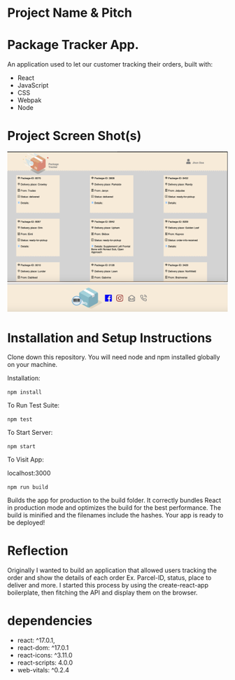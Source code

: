 # Project Name & Pitch

# Package Tracker App.

An application used to let our customer tracking their orders, built with:

- React
- JavaScript
- CSS
- Webpak
- Node

# Project Screen Shot(s)

<img src="src/assets/orderList.png" />
<br/>
<img src="src/assets/footer.png"  />



# Installation and Setup Instructions

Clone down this repository. You will need node and npm installed globally on your machine.

Installation:

`npm install`

To Run Test Suite:

`npm test`

To Start Server:

`npm start`

To Visit App: 

localhost:3000

`npm run build`

Builds the app for production to the build folder.
It correctly bundles React in production mode and optimizes the build for the best performance.
The build is minified and the filenames include the hashes.
Your app is ready to be deployed!



# Reflection

Originally I wanted to build an application that allowed users tracking the order and show the details of each order Ex. Parcel-ID, status, place to deliver and more. I started this process by using the create-react-app boilerplate, then fitching the API and display them on the browser.

# dependencies

- react: ^17.0.1,
- react-dom: ^17.0.1
- react-icons: ^3.11.0
- react-scripts: 4.0.0
- web-vitals: ^0.2.4
